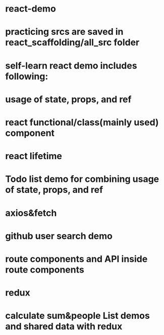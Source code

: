 # react-demo

# practicing srcs are saved in react_scaffolding/all_src folder
# self-learn react demo includes following:

# usage of state, props, and ref

# react functional/class(mainly used) component 

# react lifetime

# Todo list demo for combining usage of state, props, and ref

# axios&fetch

# github user search demo

# route components and API inside route components

# redux

# calculate sum&people List demos and shared data with redux

